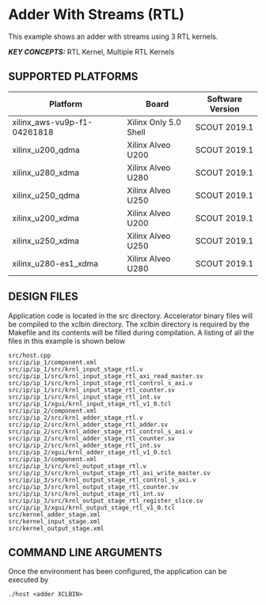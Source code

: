 Adder With Streams (RTL)
======================

This example shows an adder with streams using 3 RTL kernels.

***KEY CONCEPTS:*** RTL Kernel, Multiple RTL Kernels

## SUPPORTED PLATFORMS
Platform | Board             | Software Version
---------|-------------------|-----------------
xilinx_aws-vu9p-f1-04261818|Xilinx Only 5.0 Shell|SCOUT 2019.1
xilinx_u200_qdma|Xilinx Alveo U200|SCOUT 2019.1
xilinx_u280_xdma|Xilinx Alveo U280|SCOUT 2019.1
xilinx_u250_qdma|Xilinx Alveo U250|SCOUT 2019.1
xilinx_u200_xdma|Xilinx Alveo U200|SCOUT 2019.1
xilinx_u250_xdma|Xilinx Alveo U250|SCOUT 2019.1
xilinx_u280-es1_xdma|Xilinx Alveo U280|SCOUT 2019.1


##  DESIGN FILES
Application code is located in the src directory. Accelerator binary files will be compiled to the xclbin directory. The xclbin directory is required by the Makefile and its contents will be filled during compilation. A listing of all the files in this example is shown below

```
src/host.cpp
src/ip/ip_1/component.xml
src/ip/ip_1/src/krnl_input_stage_rtl.v
src/ip/ip_1/src/krnl_input_stage_rtl_axi_read_master.sv
src/ip/ip_1/src/krnl_input_stage_rtl_control_s_axi.v
src/ip/ip_1/src/krnl_input_stage_rtl_counter.sv
src/ip/ip_1/src/krnl_input_stage_rtl_int.sv
src/ip/ip_1/xgui/krnl_input_stage_rtl_v1_0.tcl
src/ip/ip_2/component.xml
src/ip/ip_2/src/krnl_adder_stage_rtl.v
src/ip/ip_2/src/krnl_adder_stage_rtl_adder.sv
src/ip/ip_2/src/krnl_adder_stage_rtl_control_s_axi.v
src/ip/ip_2/src/krnl_adder_stage_rtl_counter.sv
src/ip/ip_2/src/krnl_adder_stage_rtl_int.sv
src/ip/ip_2/xgui/krnl_adder_stage_rtl_v1_0.tcl
src/ip/ip_3/component.xml
src/ip/ip_3/src/krnl_output_stage_rtl.v
src/ip/ip_3/src/krnl_output_stage_rtl_axi_write_master.sv
src/ip/ip_3/src/krnl_output_stage_rtl_control_s_axi.v
src/ip/ip_3/src/krnl_output_stage_rtl_counter.sv
src/ip/ip_3/src/krnl_output_stage_rtl_int.sv
src/ip/ip_3/src/krnl_output_stage_rtl_register_slice.sv
src/ip/ip_3/xgui/krnl_output_stage_rtl_v1_0.tcl
src/kernel_adder_stage.xml
src/kernel_input_stage.xml
src/kernel_output_stage.xml
```

##  COMMAND LINE ARGUMENTS
Once the environment has been configured, the application can be executed by
```
./host <adder XCLBIN>
```

